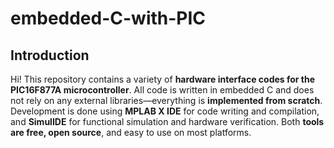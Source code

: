 # embedded-C-with-PIC

## Introduction
Hi! This repository contains a variety of **hardware interface codes for the PIC16F877A microcontroller**. All code is written in embedded C and does not rely on any external libraries—everything is **implemented from scratch**.
Development is done using **MPLAB X IDE** for code writing and compilation, and **SimulIDE** for functional simulation and hardware verification.
Both **tools are free, open source**, and easy to use on most platforms.
